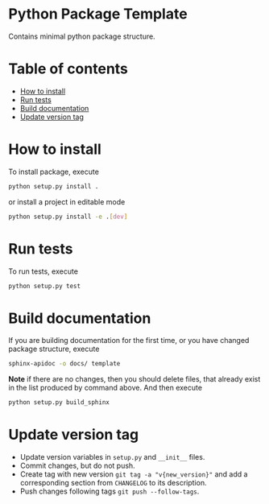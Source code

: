 # Python Package Template

Contains minimal python package structure.

# Table of contents

- [How to install](#how-to-install)
- [Run tests](#run-tests)
- [Build documentation](#build-documentation)
- [Update version tag](#update-version-tag)

# How to install

To install package, execute

```bash
python setup.py install .
```

or install a project in editable mode

```bash
python setup.py install -e .[dev]
```

# Run tests

To run tests, execute

```bash
python setup.py test
```

# Build documentation

If you are building documentation for the first time,
or you have changed package structure, execute

```bash
sphinx-apidoc -o docs/ template
```

**Note** if there are no changes, then you should delete files,
that already exist in the list produced by command above.
And then execute

```bash
python setup.py build_sphinx
```

# Update version tag

- Update version variables in `setup.py` and `__init__` files.
- Commit changes, but do not push.
- Create tag with new version `git tag -a "v{new_version}"`
  and add a corresponding section from `CHANGELOG` to its description.
- Push changes following tags `git push --follow-tags`.
